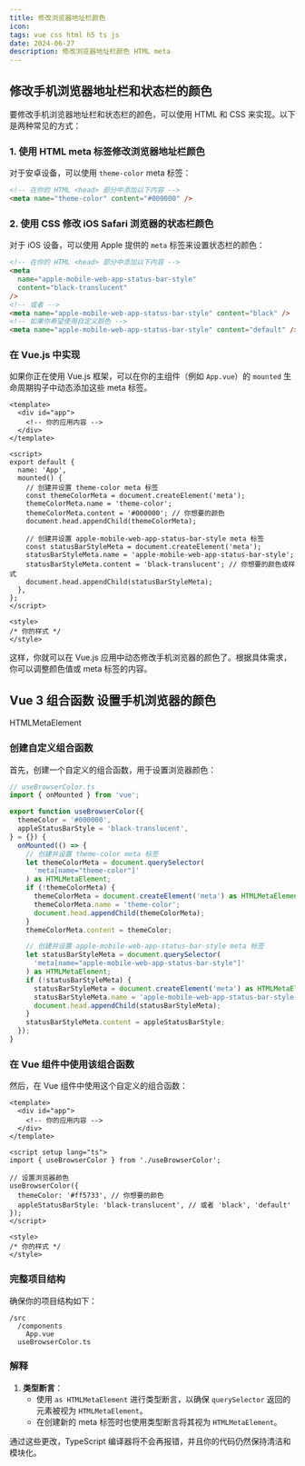 ```yaml
---
title: 修改浏览器地址栏颜色
icon:
tags: vue css html h5 ts js
date: 2024-06-27
description: 修改浏览器地址栏颜色 HTML meta
---
```


## 修改手机浏览器地址栏和状态栏的颜色

要修改手机浏览器地址栏和状态栏的颜色，可以使用 HTML 和 CSS 来实现。以下是两种常见的方式：

### 1. 使用 HTML meta 标签修改浏览器地址栏颜色

对于安卓设备，可以使用 `theme-color` meta 标签：

```html
<!-- 在你的 HTML <head> 部分中添加以下内容 -->
<meta name="theme-color" content="#000000" />
```

### 2. 使用 CSS 修改 iOS Safari 浏览器的状态栏颜色

对于 iOS 设备，可以使用 Apple 提供的 `meta` 标签来设置状态栏的颜色：

```html
<!-- 在你的 HTML <head> 部分中添加以下内容 -->
<meta
  name="apple-mobile-web-app-status-bar-style"
  content="black-translucent"
/>
<!-- 或者 -->
<meta name="apple-mobile-web-app-status-bar-style" content="black" />
<!-- 如果你希望使用自定义颜色 -->
<meta name="apple-mobile-web-app-status-bar-style" content="default" />
```

### 在 Vue.js 中实现

如果你正在使用 Vue.js 框架，可以在你的主组件（例如 `App.vue`）的 `mounted` 生命周期钩子中动态添加这些 meta 标签。

```vue
<template>
  <div id="app">
    <!-- 你的应用内容 -->
  </div>
</template>

<script>
export default {
  name: 'App',
  mounted() {
    // 创建并设置 theme-color meta 标签
    const themeColorMeta = document.createElement('meta');
    themeColorMeta.name = 'theme-color';
    themeColorMeta.content = '#000000'; // 你想要的颜色
    document.head.appendChild(themeColorMeta);

    // 创建并设置 apple-mobile-web-app-status-bar-style meta 标签
    const statusBarStyleMeta = document.createElement('meta');
    statusBarStyleMeta.name = 'apple-mobile-web-app-status-bar-style';
    statusBarStyleMeta.content = 'black-translucent'; // 你想要的颜色或样式
    document.head.appendChild(statusBarStyleMeta);
  },
};
</script>

<style>
/* 你的样式 */
</style>
```

这样，你就可以在 Vue.js 应用中动态修改手机浏览器的颜色了。根据具体需求，你可以调整颜色值或 meta 标签的内容。

## Vue 3 组合函数 设置手机浏览器的颜色

HTMLMetaElement

### 创建自定义组合函数

首先，创建一个自定义的组合函数，用于设置浏览器颜色：

```typescript
// useBrowserColor.ts
import { onMounted } from 'vue';

export function useBrowserColor({
  themeColor = '#000000',
  appleStatusBarStyle = 'black-translucent',
} = {}) {
  onMounted(() => {
    // 创建并设置 theme-color meta 标签
    let themeColorMeta = document.querySelector(
      'meta[name="theme-color"]'
    ) as HTMLMetaElement;
    if (!themeColorMeta) {
      themeColorMeta = document.createElement('meta') as HTMLMetaElement;
      themeColorMeta.name = 'theme-color';
      document.head.appendChild(themeColorMeta);
    }
    themeColorMeta.content = themeColor;

    // 创建并设置 apple-mobile-web-app-status-bar-style meta 标签
    let statusBarStyleMeta = document.querySelector(
      'meta[name="apple-mobile-web-app-status-bar-style"]'
    ) as HTMLMetaElement;
    if (!statusBarStyleMeta) {
      statusBarStyleMeta = document.createElement('meta') as HTMLMetaElement;
      statusBarStyleMeta.name = 'apple-mobile-web-app-status-bar-style';
      document.head.appendChild(statusBarStyleMeta);
    }
    statusBarStyleMeta.content = appleStatusBarStyle;
  });
}
```

### 在 Vue 组件中使用该组合函数

然后，在 Vue 组件中使用这个自定义的组合函数：

```vue
<template>
  <div id="app">
    <!-- 你的应用内容 -->
  </div>
</template>

<script setup lang="ts">
import { useBrowserColor } from './useBrowserColor';

// 设置浏览器颜色
useBrowserColor({
  themeColor: '#ff5733', // 你想要的颜色
  appleStatusBarStyle: 'black-translucent', // 或者 'black', 'default'
});
</script>

<style>
/* 你的样式 */
</style>
```

### 完整项目结构

确保你的项目结构如下：

```
/src
  /components
    App.vue
  useBrowserColor.ts
```

### 解释

1. **类型断言**：
   - 使用 `as HTMLMetaElement` 进行类型断言，以确保 `querySelector` 返回的元素被视为 `HTMLMetaElement`。
   - 在创建新的 meta 标签时也使用类型断言将其视为 `HTMLMetaElement`。

通过这些更改，TypeScript 编译器将不会再报错，并且你的代码仍然保持清洁和模块化。
